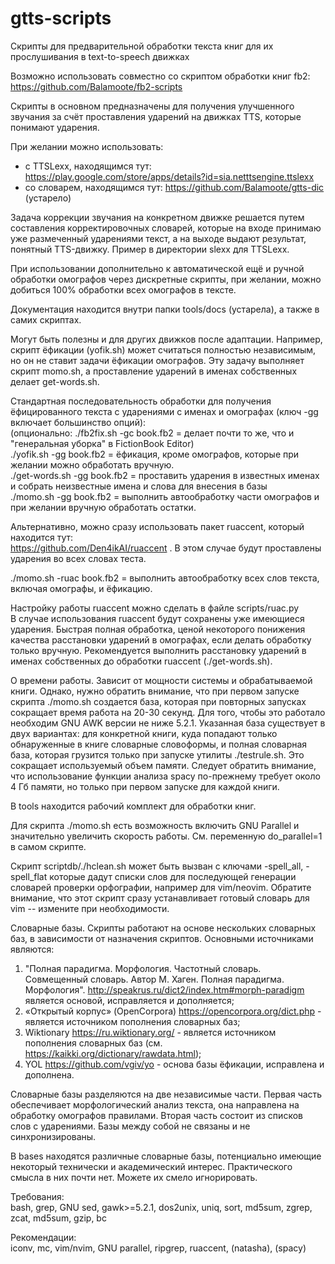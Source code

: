 # gtts-scripts

Скрипты для предварительной обработки текста книг для их прослушивания в text-to-speech движках

Возможно использовать совместно со скриптом обработки книг fb2: https://github.com/Balamoote/fb2-scripts</br>

Скрипты в основном предназначены для получения улучшенного звучания за счёт проставления ударений на движках TTS, которые понимают ударения.</br>

При желании можно использовать:

- с TTSLexx, находящимся тут: https://play.google.com/store/apps/details?id=sia.netttsengine.ttslexx</br>
- со словарем, находящимся тут: https://github.com/Balamoote/gtts-dic (устарело)</br>

Задача коррекции звучания на конкретном движке решается путем составления корректировочных словарей, которые на входе принимаю уже размеченный
ударениями текст, а на выходе выдают результат, понятный TTS-движку. Пример в директории slexx для TTSLexx.

При использовании дополнительно к автоматической ещё и ручной обработки омографов через дискретные скрипты, при желании, можно добиться 100% обработки всех
омографов в тексте.

Документация находится внутри папки tools/docs (устарела), а также в самих скриптах.

Могут быть полезны и для других движков после адаптации. Например, скрипт ёфикации (yofik.sh) может считаться полностью независимым, но он не ставит задачи
ёфикации омографов. Эту задачу выполняет скрипт momo.sh, а проставление ударений в именах собственных делает get-words.sh.

Стандартная последовательность обработки для получения ёфицированного текста с ударениями с именах и омографах (ключ -gg включает большинство опций):</br>
(опционально: ./fb2fix.sh -gc book.fb2 = делает почти то же, что и "генеральная уборка" в FictionBook Editor)</br>
./yofik.sh -gg book.fb2 = ёфикация, кроме омографов, которые при желании можно обработать вручную.</br>
./get-words.sh -gg book.fb2 = проставить ударения в известных именах и собрать неизвестные имена и слова для внесения в базы</br>
./momo.sh -gg book.fb2 = выполнить автообработку части омографов и при желании вручную обработать остатки.</br>

Альтернативно, можно сразу использовать пакет ruaccent, который находится тут:</br>
https://github.com/Den4ikAI/ruaccent . В этом случае будут проставлены ударения во всех словах теста.

./momo.sh -ruac book.fb2 = выполнить автообработку всех слов текста, включая омографы, и ёфикацию.</br>

Настройку работы ruaccent можно сделать в файле scripts/ruac.py</br>
В случае использования ruaccent будут сохранены уже имеющиеся ударения. Быстрая полная обработка, ценой некоторого понижения качества расстановки ударений в омографах,
если делать обработку только вручную.
Рекомендуется выполнить расстановку ударений в именах собственных до обработки ruaccent (./get-words.sh).

О времени работы. Зависит от мощности системы и обрабатываемой книги. Однако, нужно обратить внимание, что при первом запуске скрипта ./momo.sh создается база,
которая при повторных запусках сокращает время работа на 20-30 секунд. Для того, чтобы это работало необходим GNU AWK версии не ниже 5.2.1. Указанная база существует
в двух вариантах: для конкретной книги, куда попадают только обнаруженные в книге словарные словоформы, и полная словарная база, которая грузится только при запуске
утилиты ./testrule.sh. Это сокращает используемый объем памяти. Следует обратить внимание, что использование функции анализа spacy по-прежнему требует около 4 Гб
памяти, но только при первом запуске для каждой книги.</br>

В tools находится рабочий комплект для обработки книг.</br>

Для скрипта ./momo.sh есть возможность включить GNU Parallel и значительно увеличить скорость работы.
См. переменную do_parallel=1 в самом скрипте.

Скрипт scriptdb/./hclean.sh может быть вызван с ключами -spell_all, -spell_flat которые дадут списки слов для последующей генерации словарей проверки орфографии,
например для vim/neovim. Обратите внимание, что этот скрипт сразу устанавливает готовый словарь для vim -- измените при необходимости.

Словарные базы.
Скрипты работают на основе нескольких словарных баз, в зависимости от назначения скриптов. Основными источниками являются:

1. "Полная парадигма. Морфология. Частотный словарь. Совмещенный словарь. Автор М. Хаген. Полная парадигма. Морфология". http://speakrus.ru/dict2/index.htm#morph-paradigm
   является основой, исправляется и дополняется;
2. «Открытый корпус» (OpenCorpora) https://opencorpora.org/dict.php - является источником пополнения словарных баз;
3. Wiktionary https://ru.wiktionary.org/ - является источником пополнения словарных баз (см. https://kaikki.org/dictionary/rawdata.html);
4. YOL https://github.com/vgiv/yo - основа базы ёфикации, исправлена и дополнена.

Словарные базы разделяются на две независимые части. Первая часть обеспечивает морфологический анализ текста, она направлена на обработку омографов правилами.
Вторая часть состоит из списков слов с ударениями. Базы между собой не связаны и не синхронизированы.

В bases находятся различные словарные базы, потенциально имеющие некоторый технически и академический интерес. Практического смысла в них почти нет. Можете их
смело игнорировать.

Требования:</br>
bash, grep, GNU sed, gawk>=5.2.1, dos2unix, uniq, sort, md5sum, zgrep, zcat, md5sum, gzip, bc

Рекомендации:</br>
iconv, mc, vim/nvim, GNU parallel, ripgrep, ruaccent, (natasha), (spacy)

